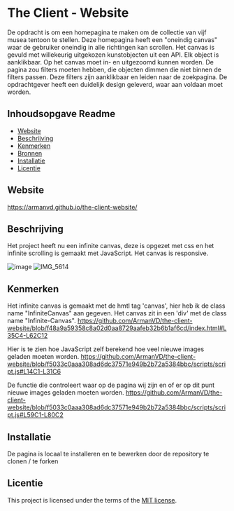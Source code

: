 # The Client - Website

De opdracht is om een homepagina te maken om de collectie van vijf musea tentoon te
stellen. Deze homepagina heeft een "oneindig canvas" waar de gebruiker oneindig in alle
richtingen kan scrollen. Het canvas is gevuld met willekeurig uitgekozen kunstobjecten uit
een API. Elk object is aanklikbaar.
Op het canvas moet in- en uitgezoomd kunnen worden.
De pagina zou filters moeten hebben, die objecten dimmen die niet binnen de filters passen.
Deze filters zijn aanklikbaar en leiden naar de zoekpagina.
De opdrachtgever heeft een duidelijk design geleverd, waar aan voldaan moet worden.


## Inhoudsopgave Readme

  * [Website](#website)
  * [Beschrijving](#beschrijving)
  * [Kenmerken](#kenmerken)
  * [Bronnen](#bronnen)
  * [Installatie](#installatie)
  * [Licentie](#licentie)

## Website

https://armanvd.github.io/the-client-website/

## Beschrijving

Het project heeft nu een infinite canvas, deze is opgezet met css en het infinite scrolling is gemaakt met JavaScript.
Het canvas is responsive.

![image](https://github.com/user-attachments/assets/9da374d5-a48e-45d1-bed5-c92e4c62a635)
![IMG_5614](https://github.com/user-attachments/assets/9d73dbc7-c963-49c7-8dc5-2a1668961b75)

## Kenmerken
<!-- Bij Kenmerken staat welke technieken zijn gebruikt en hoe. Wat is de HTML structuur? Wat zijn de belangrijkste dingen in CSS? Wat is er met Javascript gedaan en hoe? Misschien heb je een framwork of library gebruikt? -->

Het infinite canvas is gemaakt met de hmtl tag 'canvas', hier heb ik de class name "InfiniteCanvas" aan gegeven. Het canvas zit in een 'div' met de class name "Infinite-Canvas". https://github.com/ArmanVD/the-client-website/blob/f48a9a59358c8a02d0aa8729aafeb32b6b1af6cd/index.html#L35C4-L62C12


Hier is te zien hoe JavaScript zelf berekend hoe veel nieuwe images geladen moeten worden. https://github.com/ArmanVD/the-client-website/blob/f5033c0aaa308ad6dc37571e949b2b72a5384bbc/scripts/script.js#L14C1-L31C6

De functie die controleert waar op de pagina wij zijn en of er op dit punt nieuwe images geladen moeten worden. https://github.com/ArmanVD/the-client-website/blob/f5033c0aaa308ad6dc37571e949b2b72a5384bbc/scripts/script.js#L59C1-L80C2



## Installatie

De pagina is locaal te installeren en te bewerken door de repository te clonen / te forken



## Licentie

This project is licensed under the terms of the [MIT license](./LICENSE).
